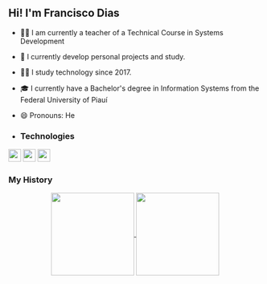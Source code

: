 ## Hi! I'm Francisco Dias

- 👨‍🏫 I am currently a teacher of a Technical Course in Systems Development
- 🔭 I currently develop personal projects and study.
- 👨‍💻 I study technology since 2017.
- 🎓 I currently have a Bachelor's degree in Information Systems from the Federal University of Piauí
- 😄 Pronouns: He

- ### Technologies 

<img height="25" src="https://img.shields.io/badge/javascript-ffff00.svg?&style=for-the-badge&logo=javascript&logoColor=000"></img>
<img height="25" src="https://img.shields.io/badge/nodejs-339933.svg?&style=for-the-badge&logo=node.js&logoColor=white"></img>
<img height="25" src="https://img.shields.io/badge/Git-F05032.svg?&style=for-the-badge&logo=Git&logoColor=white"></img>


<!--
### About Me
[![Github](https://img.shields.io/badge/-Github-181717?style=for-the-badge&logo=Github&logoColor=white)](https://github.com/afpb04) 
[![Rocketseat](https://img.shields.io/badge/-Rocketseat-8257e6?style=for-the-badge)](https://app.rocketseat.com.br/me/antonio04x)
[![Linkedin](https://img.shields.io/badge/-LinkedIn-blue?style=for-the-badge&logo=Linkedin&logoColor=white)](https://www.linkedin.com/in/antoniofpbarbosa) 
[![Instagram](https://img.shields.io/badge/-Instagram-E4405F?style=for-the-badge&logo=Instagram&logoColor=white)](https://www.instagram.com/antonio04x)
-->

### My History
<p align="center">
  <a href="https://github.com/FranciscoDias87/github-readme-stats">
    <img
      align="center"
      height="165"
      src="https://github-readme-stats.vercel.app/api/top-langs/?username=FranciscoDias87&layout=donut&theme=radical"
    />
  </a>
  <a href="https://github.com/FranciscoDias87/github-readme-stats">
    <img
      align="center"
      height="165"
      src="https://github-readme-stats.vercel.app/api?username=FranciscoDias87&show_icons=true&theme=radical&include_all_commits=true&count_private=true"
    />
  </a>
</p>
